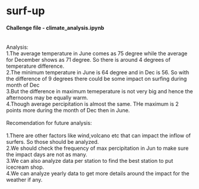 # surf-up
#### Challenge file - climate_analysis.ipynb
<br>Analysis:
<br>1.The average temperature in June comes as 75 degree while the average for December shows as 71 degree. So there is around 4 degrees of temperature difference.
<br>2.The minimum temperature in June is 64 degree and in Dec is 56. So with the difference of 9 degrees there could be some impact on surfing during month of Dec
<br>3.But the difference in maximum temeperature is not very big and hence the afternoons may be equally warm.
<br>4.Though average percipitation is almost the same. THe maximum is 2 points more during the month of Dec then in June.
<br>
<br>Recomendation for future analysis:
<br>
<br>1.There are other factors like wind,volcano etc that can impact the inflow of surfers. So those should be analyzed.
<br>2.We should check the frequency of max percipitation in Jun to make sure the impact days are not as many.
<br>3.We can also analyze data per station to find the best station to put icecream shop.
<br>4.We can analyze yearly data to get more details around the impact for the weather if any.
